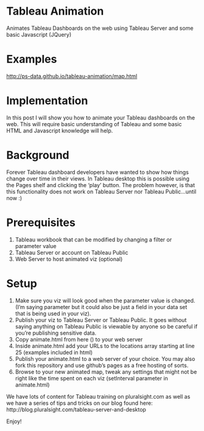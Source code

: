 # Tableau Animation
Animates Tableau Dashboards on the web using Tableau Server and some basic Javascript (JQuery)

# Examples

<a target="_blank" href="http://ps-data.github.io/tableau-animation/map.html">http://ps-data.github.io/tableau-animation/map.html</a>

# Implementation

In this post I will show you how to animate your Tableau dashboards on the web. This will require basic understanding of Tableau and some basic HTML and Javascript knowledge will help.

# Background
Forever Tableau dashboard developers have wanted to show how things change over time in their views. In Tableau desktop this is possible using the Pages shelf and clicking the ‘play’ button. The problem however, is that this functionality does not work on Tableau Server nor Tableau Public...until now :)

# Prerequisites
<ol>
<li>Tableau workbook that can be modified by changing a filter or parameter value</li>
<li>Tableau Server or account on Tableau Public</li>
<li>Web Server to host animated viz (optional)</li>
</ol>

# Setup
<ol>
<li>Make sure you viz will look good when the parameter value is changed. (I’m saying parameter but it could also be just a field in your data set that is being used in your viz).</li>
<li>Publish your viz to Tableau Server or Tableau Public. It goes without saying anything on Tableau Public is viewable by anyone so be careful if you’re publishing sensitive data.</li>
<li>Copy animate.html from here () to your web server</li>
<li>Inside animate.html add your URLs to the locations array starting at line 25  (examples included in html)</li>
<li>Publish your animate.html to a web server of your choice. You may also fork this repository and use github’s pages as a free hosting of sorts.</li>
<li>Browse to your new animated map, tweak any settings that might not be right like the time spent on each viz (setInterval parameter in animate.html)</li>
</ol>
We have lots of content for Tableau training on pluralsight.com as well as we have a series of tips and tricks on our blog found here: http://blog.pluralsight.com/tableau-server-and-desktop

Enjoy!

